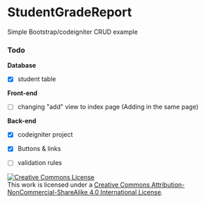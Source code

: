 StudentGradeReport
==================
Simple Bootstrap/codeigniter CRUD example


### Todo
**Database**
- [x] student table

**Front-end**
- [ ] changing "add" view to index page (Adding in the same page)

**Back-end**
- [x] codeigniter project
- [x] Buttons & links
- [ ] validation rules


[![Creative Commons License](https://i.creativecommons.org/l/by-nc-sa/4.0/88x31.png)](http://creativecommons.org/licenses/by-nc-sa/4.0/)  
This work is licensed under a [Creative Commons Attribution-NonCommercial-ShareAlike 4.0 International License](http://creativecommons.org/licenses/by-nc-sa/4.0/).
